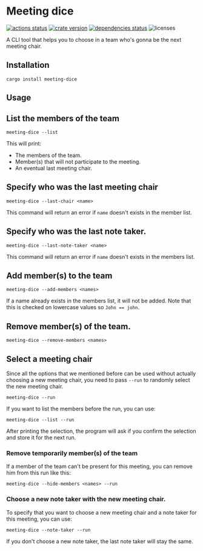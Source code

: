 # Meeting dice

[![actions status][actions-badge]][actions-url]
[![crate version][crates-version-badge]][crates-url]
[![dependencies status][deps-badge]][deps-url]
![licenses][licenses-badge]

[actions-badge]: https://github.com/yozhgoor/meeting-dice/workflows/main/badge.svg
[actions-url]: https://github.com/yozhgoor/meeting-dice/actions
[crates-version-badge]: https://img.shields.io/crates/v/meeting-dice
[crates-url]: https://crates.io/crates/meeting-dice
[deps-badge]: https://deps.rs/crate/meeting-dice/0.1.5/status.svg
[deps-url]: https://deps.rs/crate/meeting-dice
[licenses-badge]: https://img.shields.io/crates/l/meeting-dice

A CLI tool that helps you to choose in a team who's gonna be the next meeting chair.

## Installation

`cargo install meeting-dice`

## Usage

## List the members of the team

```
meeting-dice --list
```

This will print:

* The members of the team.
* Member(s) that will not participate to the meeting.
* An eventual last meeting chair.

## Specify who was the last meeting chair

```
meeting-dice --last-chair <name>
```

This command will return an error if `name` doesn't exists in the member list.

## Specify who was the last note taker.

```
meeting-dice --last-note-taker <name>
```

This command will return an error if `name` doesn't exists in the members list.

## Add member(s) to the team

```
meeting-dice --add-members <names>
```

If a name already exists in the members list, it will not be added.
Note that this is checked on lowercase values so `John == john`.

## Remove member(s) of the team.

```
meeting-dice --remove-members <names>
```

## Select a meeting chair

Since all the options that we mentioned before can be used without actually choosing a new meeting
chair, you need to pass `--run` to randomly select the new meeting chair.

```
meeting-dice --run
```

If you want to list the members before the run, you can use:

```
meeting-dice --list --run
```

After printing the selection, the program will ask if you confirm the selection and store it for the
next run.

### Remove temporarily member(s) of the team

If a member of the team can't be present for this meeting, you can remove him from this run like
this:

```
meeting-dice --hide-members <names> --run
```

### Choose a new note taker with the new meeting chair.

To specify that you want to choose a new meeting chair and a note taker for this meeting, you can
use:

```
meeting-dice --note-taker --run
```

If you don't choose a new note taker, the last note taker will stay the same.

